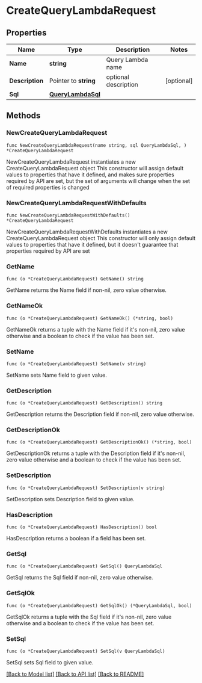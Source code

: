 # CreateQueryLambdaRequest

## Properties

Name | Type | Description | Notes
------------ | ------------- | ------------- | -------------
**Name** | **string** | Query Lambda name | 
**Description** | Pointer to **string** | optional description | [optional] 
**Sql** | [**QueryLambdaSql**](QueryLambdaSql.md) |  | 

## Methods

### NewCreateQueryLambdaRequest

`func NewCreateQueryLambdaRequest(name string, sql QueryLambdaSql, ) *CreateQueryLambdaRequest`

NewCreateQueryLambdaRequest instantiates a new CreateQueryLambdaRequest object
This constructor will assign default values to properties that have it defined,
and makes sure properties required by API are set, but the set of arguments
will change when the set of required properties is changed

### NewCreateQueryLambdaRequestWithDefaults

`func NewCreateQueryLambdaRequestWithDefaults() *CreateQueryLambdaRequest`

NewCreateQueryLambdaRequestWithDefaults instantiates a new CreateQueryLambdaRequest object
This constructor will only assign default values to properties that have it defined,
but it doesn't guarantee that properties required by API are set

### GetName

`func (o *CreateQueryLambdaRequest) GetName() string`

GetName returns the Name field if non-nil, zero value otherwise.

### GetNameOk

`func (o *CreateQueryLambdaRequest) GetNameOk() (*string, bool)`

GetNameOk returns a tuple with the Name field if it's non-nil, zero value otherwise
and a boolean to check if the value has been set.

### SetName

`func (o *CreateQueryLambdaRequest) SetName(v string)`

SetName sets Name field to given value.


### GetDescription

`func (o *CreateQueryLambdaRequest) GetDescription() string`

GetDescription returns the Description field if non-nil, zero value otherwise.

### GetDescriptionOk

`func (o *CreateQueryLambdaRequest) GetDescriptionOk() (*string, bool)`

GetDescriptionOk returns a tuple with the Description field if it's non-nil, zero value otherwise
and a boolean to check if the value has been set.

### SetDescription

`func (o *CreateQueryLambdaRequest) SetDescription(v string)`

SetDescription sets Description field to given value.

### HasDescription

`func (o *CreateQueryLambdaRequest) HasDescription() bool`

HasDescription returns a boolean if a field has been set.

### GetSql

`func (o *CreateQueryLambdaRequest) GetSql() QueryLambdaSql`

GetSql returns the Sql field if non-nil, zero value otherwise.

### GetSqlOk

`func (o *CreateQueryLambdaRequest) GetSqlOk() (*QueryLambdaSql, bool)`

GetSqlOk returns a tuple with the Sql field if it's non-nil, zero value otherwise
and a boolean to check if the value has been set.

### SetSql

`func (o *CreateQueryLambdaRequest) SetSql(v QueryLambdaSql)`

SetSql sets Sql field to given value.



[[Back to Model list]](../README.md#documentation-for-models) [[Back to API list]](../README.md#documentation-for-api-endpoints) [[Back to README]](../README.md)



